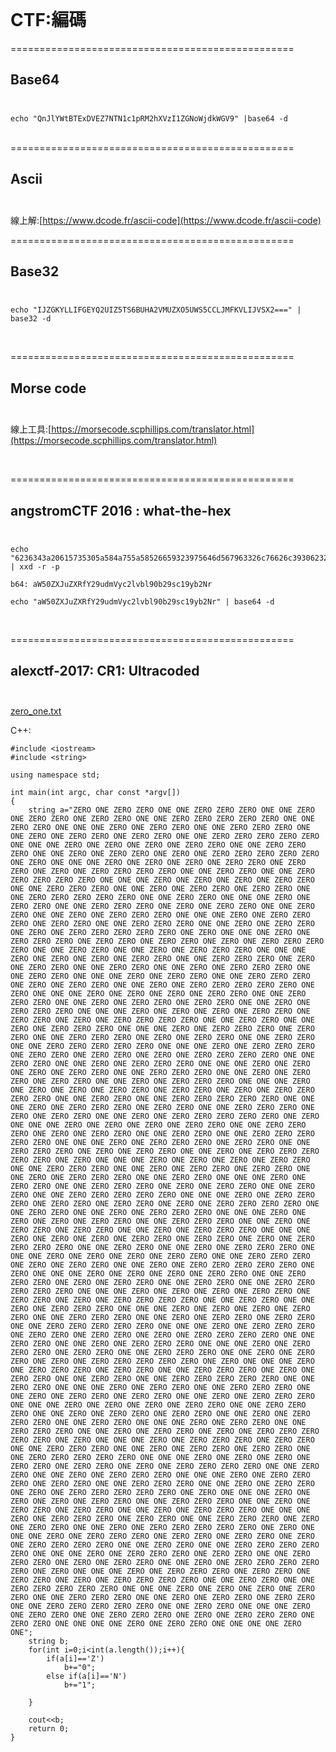 <br />

# CTF:編碼

=================================================

Base64<br /><br />
-------------------------------------------------

```
echo "QnJlYWtBTExDVEZ7NTN1c1pRM2hXVzI1ZGNoWjdkWGV9" |base64 -d
```


<br />
=================================================

Ascii<br /><br />
-------------------------------------------------

線上解:[https://www.dcode.fr/ascii-code](https://www.dcode.fr/ascii-code)
<br />


=================================================

Base32<br /><br />
-------------------------------------------------


```
echo "IJZGKYLLIFGEYQ2UIZ5TS6BUHA2VMUZXO5UWS5CCLJMFKVLIJVSX2===" | base32 -d
```

<br />

=================================================

Morse code<br /><br />
-------------------------------------------------

線上工具:[https://morsecode.scphillips.com/translator.html](https://morsecode.scphillips.com/translator.html)

<br />


=================================================

angstromCTF 2016 : what-the-hex<br /><br />
-------------------------------------------------

```
echo "6236343a20615735305a584a755a58526659323975646d567963326c76626c3930623239736331397962324e72" | xxd -r -p
```

`
b64: aW50ZXJuZXRfY29udmVyc2lvbl90b29sc19yb2Nr
`

```
echo "aW50ZXJuZXRfY29udmVyc2lvbl90b29sc19yb2Nr" | base64 -d
```

<br />



=================================================

alexctf-2017: CR1: Ultracoded<br /><br />
-------------------------------------------------

[zero_one.txt](http://120.114.62.89/files/eaffd1f3c51a013ef637b0c27c274963/zero_one.txt)

C++:
```
#include <iostream>
#include <string>

using namespace std;

int main(int argc, char const *argv[])
{
	string a="ZERO ONE ZERO ZERO ONE ONE ZERO ZERO ZERO ONE ONE ZERO ONE ZERO ZERO ONE ZERO ZERO ONE ONE ZERO ZERO ZERO ZERO ZERO ONE ONE ZERO ZERO ONE ONE ONE ZERO ONE ZERO ZERO ONE ONE ZERO ZERO ZERO ONE ONE ZERO ONE ZERO ZERO ONE ZERO ZERO ONE ONE ZERO ZERO ZERO ZERO ZERO ONE ONE ONE ZERO ONE ZERO ONE ZERO ONE ZERO ZERO ONE ONE ZERO ZERO ZERO ONE ONE ZERO ONE ZERO ZERO ONE ZERO ONE ZERO ZERO ZERO ZERO ZERO ONE ZERO ONE ONE ONE ZERO ONE ZERO ONE ZERO ONE ZERO ZERO ONE ZERO ZERO ONE ZERO ONE ZERO ZERO ZERO ZERO ONE ONE ZERO ZERO ONE ONE ZERO ZERO ZERO ZERO ZERO ONE ONE ONE ZERO ONE ZERO ONE ZERO ONE ZERO ZERO ONE ONE ZERO ZERO ZERO ONE ONE ZERO ONE ZERO ZERO ONE ZERO ZERO ONE ONE ZERO ZERO ZERO ZERO ZERO ONE ONE ZERO ZERO ONE ONE ONE ZERO ONE ZERO ZERO ONE ONE ZERO ZERO ZERO ONE ZERO ONE ZERO ZERO ONE ONE ZERO ZERO ONE ONE ZERO ONE ZERO ZERO ZERO ONE ONE ONE ZERO ONE ZERO ZERO ZERO ONE ZERO ZERO ONE ONE ZERO ZERO ZERO ONE ONE ZERO ONE ZERO ZERO ONE ZERO ONE ZERO ZERO ZERO ZERO ZERO ONE ZERO ONE ONE ONE ZERO ONE ZERO ZERO ZERO ONE ZERO ZERO ONE ZERO ZERO ONE ZERO ONE ZERO ZERO ZERO ZERO ONE ONE ZERO ZERO ONE ONE ZERO ONE ZERO ZERO ZERO ONE ONE ONE ZERO ONE ZERO ONE ZERO ONE ZERO ZERO ONE ONE ZERO ZERO ZERO ONE ZERO ONE ZERO ZERO ONE ONE ZERO ZERO ONE ONE ZERO ONE ZERO ZERO ZERO ONE ONE ZERO ZERO ONE ONE ONE ZERO ONE ZERO ZERO ONE ONE ZERO ZERO ZERO ONE ZERO ONE ZERO ZERO ONE ONE ZERO ONE ZERO ZERO ZERO ZERO ZERO ONE ZERO ONE ONE ONE ZERO ONE ZERO ONE ZERO ONE ZERO ZERO ONE ONE ZERO ZERO ZERO ONE ONE ZERO ONE ZERO ZERO ONE ZERO ZERO ONE ONE ZERO ONE ZERO ZERO ZERO ONE ONE ONE ZERO ONE ZERO ONE ZERO ONE ZERO ZERO ONE ZERO ZERO ONE ZERO ONE ZERO ZERO ZERO ZERO ONE ONE ZERO ZERO ONE ONE ZERO ONE ZERO ZERO ZERO ONE ONE ONE ZERO ONE ZERO ZERO ZERO ONE ZERO ZERO ONE ONE ZERO ZERO ZERO ONE ZERO ONE ZERO ZERO ONE ONE ZERO ZERO ONE ONE ZERO ZERO ZERO ZERO ZERO ONE ONE ONE ZERO ONE ZERO ZERO ZERO ONE ZERO ZERO ONE ZERO ZERO ONE ZERO ONE ZERO ZERO ZERO ZERO ONE ONE ZERO ZERO ONE ONE ZERO ONE ZERO ZERO ZERO ONE ONE ONE ZERO ONE ZERO ONE ZERO ONE ZERO ZERO ONE ONE ZERO ZERO ZERO ONE ONE ZERO ONE ZERO ZERO ONE ZERO ZERO ONE ONE ZERO ONE ZERO ZERO ZERO ONE ONE ONE ZERO ONE ZERO ONE ZERO ONE ZERO ZERO ONE ZERO ZERO ONE ZERO ONE ZERO ZERO ZERO ZERO ONE ONE ZERO ZERO ONE ONE ZERO ZERO ZERO ZERO ZERO ONE ONE ONE ZERO ONE ZERO ZERO ZERO ONE ZERO ZERO ONE ONE ZERO ZERO ZERO ONE ZERO ONE ZERO ZERO ONE ONE ZERO ONE ZERO ZERO ZERO ZERO ZERO ONE ZERO ONE ONE ONE ZERO ONE ZERO ONE ZERO ONE ZERO ZERO ONE ONE ZERO ZERO ZERO ONE ZERO ONE ZERO ZERO ONE ONE ZERO ZERO ONE ONE ZERO ZERO ZERO ZERO ZERO ONE ONE ONE ZERO ONE ZERO ZERO ZERO ONE ZERO ZERO ONE ONE ZERO ZERO ZERO ONE ZERO ONE ZERO ZERO ONE ONE ZERO ONE ZERO ZERO ZERO ZERO ZERO ONE ZERO ONE ONE ONE ZERO ONE ZERO ONE ZERO ONE ZERO ZERO ONE ONE ZERO ZERO ZERO ONE ONE ZERO ONE ZERO ZERO ONE ZERO ZERO ONE ONE ZERO ONE ZERO ZERO ZERO ONE ONE ZERO ZERO ONE ONE ONE ZERO ONE ZERO ZERO ONE ONE ZERO ZERO ZERO ONE ZERO ONE ZERO ZERO ONE ONE ZERO ZERO ONE ONE ZERO ZERO ZERO ZERO ZERO ONE ONE ONE ZERO ONE ZERO ZERO ZERO ONE ZERO ZERO ONE ZERO ZERO ONE ZERO ONE ZERO ZERO ZERO ZERO ONE ONE ZERO ZERO ONE ONE ZERO ONE ZERO ZERO ZERO ONE ONE ONE ZERO ONE ZERO ONE ZERO ONE ZERO ZERO ONE ONE ZERO ZERO ZERO ONE ONE ZERO ONE ZERO ZERO ONE ZERO ZERO ONE ONE ZERO ONE ZERO ZERO ZERO ONE ONE ONE ZERO ONE ZERO ONE ZERO ONE ZERO ZERO ONE ZERO ZERO ONE ZERO ONE ZERO ZERO ZERO ZERO ONE ONE ZERO ZERO ONE ONE ZERO ONE ZERO ZERO ZERO ONE ONE ONE ZERO ONE ZERO ONE ZERO ONE ZERO ZERO ONE ONE ZERO ZERO ZERO ONE ZERO ONE ZERO ZERO ONE ONE ZERO ONE ZERO ZERO ZERO ZERO ZERO ONE ZERO ONE ONE ONE ZERO ONE ZERO ONE ZERO ONE ZERO ZERO ONE ONE ZERO ZERO ZERO ONE ZERO ONE ZERO ZERO ONE ONE ZERO ZERO ONE ONE ZERO ZERO ZERO ZERO ZERO ONE ONE ONE ZERO ONE ZERO ONE ZERO ONE ZERO ZERO ONE ZERO ZERO ONE ZERO ONE ZERO ZERO ZERO ZERO ONE ONE ZERO ZERO ONE ONE ZERO ONE ZERO ZERO ZERO ONE ONE ONE ZERO ONE ZERO ONE ZERO ONE ZERO ZERO ONE ONE ZERO ZERO ZERO ONE ONE ZERO ONE ZERO ZERO ONE ZERO ZERO ONE ONE ZERO ZERO ZERO ZERO ZERO ONE ONE ONE ZERO ONE ZERO ZERO ZERO ONE ZERO ZERO ONE ZERO ZERO ONE ZERO ONE ZERO ZERO ZERO ZERO ONE ONE ZERO ZERO ONE ONE ZERO ONE ZERO ZERO ZERO ONE ONE ONE ZERO ONE ZERO ZERO ZERO ONE ZERO ZERO ONE ONE ZERO ZERO ZERO ONE ONE ZERO ONE ZERO ZERO ONE ZERO ONE ZERO ZERO ZERO ZERO ZERO ONE ZERO ONE ONE ONE ZERO ONE ZERO ZERO ZERO ONE ZERO ZERO ONE ONE ZERO ZERO ZERO ONE ZERO ONE ZERO ZERO ONE ONE ZERO ZERO ONE ONE ZERO ZERO ZERO ZERO ZERO ONE ONE ZERO ZERO ONE ONE ONE ZERO ONE ZERO ZERO ONE ONE ZERO ZERO ZERO ONE ONE ZERO ONE ZERO ZERO ONE ZERO ZERO ONE ONE ZERO ONE ZERO ZERO ZERO ONE ONE ONE ZERO ONE ZERO ONE ZERO ONE ZERO ZERO ONE ONE ZERO ZERO ZERO ONE ONE ZERO ONE ZERO ZERO ONE ZERO ZERO ONE ONE ZERO ONE ZERO ZERO ZERO ONE ONE ZERO ZERO ONE ONE ONE ZERO ONE ZERO ZERO ONE ONE ZERO ZERO ZERO ONE ONE ZERO ONE ZERO ZERO ONE ZERO ONE ZERO ZERO ZERO ZERO ZERO ONE ZERO ONE ONE ONE ZERO ONE ZERO ZERO ZERO ONE ZERO ZERO ONE ONE ZERO ZERO ZERO ONE ONE ZERO ONE ZERO ZERO ONE ZERO ZERO ONE ONE ZERO ZERO ZERO ZERO ZERO ONE ONE ONE ZERO ONE ZERO ONE ZERO ONE ZERO ZERO ONE ZERO ZERO ONE ZERO ONE ZERO ZERO ZERO ZERO ONE ONE ZERO ZERO ONE ONE ZERO ONE ZERO ZERO ZERO ONE ONE ONE ZERO ONE ZERO ZERO ZERO ONE ZERO ZERO ONE ONE ZERO ZERO ZERO ONE ONE ZERO ONE ZERO ZERO ONE ZERO ONE ZERO ZERO ZERO ZERO ZERO ONE ZERO ONE ONE ONE ZERO ONE ZERO ONE ZERO ONE ZERO ZERO ONE ONE ZERO ZERO ZERO ONE ONE ZERO ONE ZERO ZERO ONE ZERO ZERO ONE ONE ZERO ONE ZERO ZERO ZERO ONE ONE ONE ZERO ONE ZERO ZERO ZERO ONE ZERO ZERO ONE ONE ZERO ZERO ZERO ONE ZERO ONE ZERO ZERO ONE ONE ZERO ONE ZERO ZERO ZERO ZERO ZERO ONE ZERO ONE ONE ONE ZERO ONE ZERO ZERO ZERO ONE ZERO ZERO ONE ZERO ZERO ONE ZERO ONE ZERO ZERO ZERO ZERO ONE ONE ZERO ZERO ONE ONE ZERO ZERO ZERO ZERO ZERO ONE ONE ONE ZERO ONE ZERO ZERO ZERO ONE ZERO ZERO ONE ONE ZERO ZERO ZERO ONE ZERO ONE ZERO ZERO ONE ONE ZERO ONE ZERO ZERO ZERO ZERO ZERO ONE ZERO ONE ONE ONE ZERO ONE ZERO ZERO ZERO ONE ZERO ZERO ONE ZERO ZERO ONE ZERO ONE ZERO ZERO ZERO ZERO ONE ONE ZERO ZERO ONE ONE ZERO ZERO ZERO ZERO ZERO ONE ONE ONE ZERO ONE ZERO ONE ZERO ONE ZERO ZERO ONE ONE ZERO ZERO ZERO ONE ONE ZERO ONE ZERO ZERO ONE ZERO ZERO ONE ONE ZERO ZERO ZERO ZERO ZERO ONE ONE ZERO ZERO ONE ONE ONE ZERO ONE ZERO ZERO ONE ONE ZERO ZERO ZERO ONE ZERO ONE ZERO ZERO ZERO ONE ZERO ZERO ONE ONE ONE ONE ZERO ONE ZERO ZERO ONE ONE ONE ONE ZERO ONE";
	string b;
	for(int i=0;i<int(a.length());i++){
		if(a[i]=='Z')
			b+="0";
		else if(a[i]=='N')
			b+="1";
		
	}

	cout<<b;
	return 0;
}
```












































